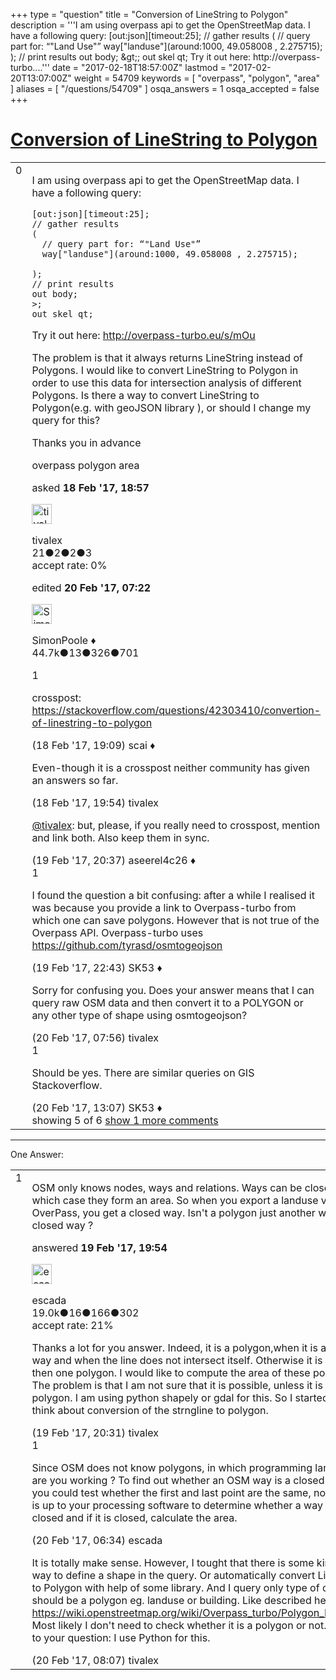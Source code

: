 +++
type = "question"
title = "Conversion of LineString to Polygon"
description = '''I am using overpass api to get the OpenStreetMap data. I have a following query: [out:json][timeout:25]; // gather results (  // query part for: “&quot;Land Use&quot;”  way[&quot;landuse&quot;](around:1000, 49.058008 , 2.275715);  ); // print results out body; &amp;gt;; out skel qt;  Try it out here: http://overpass-turbo....'''
date = "2017-02-18T18:57:00Z"
lastmod = "2017-02-20T13:07:00Z"
weight = 54709
keywords = [ "overpass", "polygon", "area" ]
aliases = [ "/questions/54709" ]
osqa_answers = 1
osqa_accepted = false
+++

<div class="headNormal">

# [Conversion of LineString to Polygon](/questions/54709/conversion-of-linestring-to-polygon)

</div>

<div id="main-body">

<div id="askform">

<table id="question-table" style="width:100%;">
<colgroup>
<col style="width: 50%" />
<col style="width: 50%" />
</colgroup>
<tbody>
<tr>
<td style="width: 30px; vertical-align: top"><div class="vote-buttons">
<span id="post-54709-upvote" class="ajax-command post-vote up" rel="nofollow" title="I like this post (click again to cancel)"> </span>
<div id="post-54709-score" class="post-score" title="current number of votes">
0
</div>
<span id="post-54709-downvote" class="ajax-command post-vote down" rel="nofollow" title="I dont like this post (click again to cancel)"> </span> <span id="favorite-mark" class="ajax-command favorite-mark" rel="nofollow" title="mark/unmark this question as favorite (click again to cancel)"> </span>
<div id="favorite-count" class="favorite-count">
&#10;</div>
</div></td>
<td><div id="item-right">
<div class="question-body">
<p>I am using overpass api to get the OpenStreetMap data. I have a following query:</p>
<pre><code>[out:json][timeout:25];
// gather results
(
  // query part for: “&quot;Land Use&quot;”
  way[&quot;landuse&quot;](around:1000, 49.058008 , 2.275715);
&#10;);
// print results
out body;
&gt;;
out skel qt;</code></pre>
<p>Try it out here: <a href="http://overpass-turbo.eu/s/mOu">http://overpass-turbo.eu/s/mOu</a></p>
<p>The problem is that it always returns LineString instead of Polygons. I would like to convert LineString to Polygon in order to use this data for intersection analysis of different Polygons. Is there a way to convert LineString to Polygon(e.g. with geoJSON library ), or should I change my query for this?</p>
<p>Thanks you in advance</p>
</div>
<div id="question-tags" class="tags-container tags">
<span class="post-tag tag-link-overpass" rel="tag" title="see questions tagged &#39;overpass&#39;">overpass</span> <span class="post-tag tag-link-polygon" rel="tag" title="see questions tagged &#39;polygon&#39;">polygon</span> <span class="post-tag tag-link-area" rel="tag" title="see questions tagged &#39;area&#39;">area</span>
</div>
<div id="question-controls" class="post-controls">
&#10;</div>
<div class="post-update-info-container">
<div class="post-update-info post-update-info-user">
<p>asked <strong>18 Feb '17, 18:57</strong></p>
<img src="https://secure.gravatar.com/avatar/930511599dcc50013d959453f3d7b03c?s=32&amp;d=identicon&amp;r=g" class="gravatar" width="32" height="32" alt="tivalex&#39;s gravatar image" />
<p><span>tivalex</span><br />
<span class="score" title="21 reputation points">21</span><span title="2 badges"><span class="badge1">●</span><span class="badgecount">2</span></span><span title="2 badges"><span class="silver">●</span><span class="badgecount">2</span></span><span title="3 badges"><span class="bronze">●</span><span class="badgecount">3</span></span><br />
<span class="accept_rate" title="Rate of the user&#39;s accepted answers">accept rate:</span> <span title="tivalex has no accepted answers">0%</span></p>
</div>
<div class="post-update-info post-update-info-edited">
<p><span> edited <strong>20 Feb '17, 07:22</strong> </span></p>
<img src="https://secure.gravatar.com/avatar/ad2513d6f8e3d709d576ace900c12fa5?s=32&amp;d=identicon&amp;r=g" class="gravatar" width="32" height="32" alt="SimonPoole&#39;s gravatar image" />
<p><span>SimonPoole ♦</span><br />
<span class="score" title="44667 reputation points"><span>44.7k</span></span><span title="13 badges"><span class="badge1">●</span><span class="badgecount">13</span></span><span title="326 badges"><span class="silver">●</span><span class="badgecount">326</span></span><span title="701 badges"><span class="bronze">●</span><span class="badgecount">701</span></span></p>
</div>
</div>
<div id="comments-container-54709" class="comments-container">
<span id="54710"></span>
<div id="comment-54710" class="comment">
<div id="post-54710-score" class="comment-score">
1
</div>
<div class="comment-text">
<p>crosspost: <a href="https://stackoverflow.com/questions/42303410/convertion-of-linestring-to-polygon">https://stackoverflow.com/questions/42303410/convertion-of-linestring-to-polygon</a></p>
</div>
<div id="comment-54710-info" class="comment-info">
<span class="comment-age">(18 Feb '17, 19:09)</span> <span class="comment-user userinfo">scai ♦</span>
</div>
</div>
<span id="54711"></span>
<div id="comment-54711" class="comment">
<div id="post-54711-score" class="comment-score">
&#10;</div>
<div class="comment-text">
<p>Even-though it is a crosspost neither community has given an answers so far.</p>
</div>
<div id="comment-54711-info" class="comment-info">
<span class="comment-age">(18 Feb '17, 19:54)</span> <span class="comment-user userinfo">tivalex</span>
</div>
</div>
<span id="54735"></span>
<div id="comment-54735" class="comment">
<div id="post-54735-score" class="comment-score">
&#10;</div>
<div class="comment-text">
<p><a href="https://help.openstreetmap.org/users/13300/tivalex">@tivalex</a>: but, please, if you really need to crosspost, mention and link both. Also keep them in sync.</p>
</div>
<div id="comment-54735-info" class="comment-info">
<span class="comment-age">(19 Feb '17, 20:37)</span> <span class="comment-user userinfo">aseerel4c26 ♦</span>
</div>
</div>
<span id="54736"></span>
<div id="comment-54736" class="comment">
<div id="post-54736-score" class="comment-score">
1
</div>
<div class="comment-text">
<p>I found the question a bit confusing: after a while I realised it was because you provide a link to Overpass-turbo from which one can save polygons. However that is not true of the Overpass API. Overpass-turbo uses <a href="https://github.com/tyrasd/osmtogeojson">https://github.com/tyrasd/osmtogeojson</a></p>
</div>
<div id="comment-54736-info" class="comment-info">
<span class="comment-age">(19 Feb '17, 22:43)</span> <span class="comment-user userinfo">SK53 ♦</span>
</div>
</div>
<span id="54741"></span>
<div id="comment-54741" class="comment not_top_scorer">
<div id="post-54741-score" class="comment-score">
&#10;</div>
<div class="comment-text">
<p>Sorry for confusing you. Does your answer means that I can query raw OSM data and then convert it to a POLYGON or any other type of shape using osmtogeojson?</p>
</div>
<div id="comment-54741-info" class="comment-info">
<span class="comment-age">(20 Feb '17, 07:56)</span> <span class="comment-user userinfo">tivalex</span>
</div>
</div>
<span id="54746"></span>
<div id="comment-54746" class="comment">
<div id="post-54746-score" class="comment-score">
1
</div>
<div class="comment-text">
<p>Should be yes. There are similar queries on GIS Stackoverflow.</p>
</div>
<div id="comment-54746-info" class="comment-info">
<span class="comment-age">(20 Feb '17, 13:07)</span> <span class="comment-user userinfo">SK53 ♦</span>
</div>
</div>
</div>
<div id="comment-tools-54709" class="comment-tools">
<span class="comments-showing"> showing 5 of 6 </span> <a href="#" class="show-all-comments-link">show 1 more comments</a>
</div>
<div class="clear">
&#10;</div>
<div id="comment-54709-form-container" class="comment-form-container">
&#10;</div>
<div class="clear">
&#10;</div>
</div></td>
</tr>
</tbody>
</table>

------------------------------------------------------------------------

<div class="tabBar">

<span id="sort-top"></span>

<div class="headQuestions">

One Answer:

</div>

</div>

<span id="54733"></span>

<div id="answer-container-54733" class="answer">

<table style="width:100%;">
<colgroup>
<col style="width: 50%" />
<col style="width: 50%" />
</colgroup>
<tbody>
<tr>
<td style="width: 30px; vertical-align: top"><div class="vote-buttons">
<span id="post-54733-upvote" class="ajax-command post-vote up" rel="nofollow" title="I like this post (click again to cancel)"> </span>
<div id="post-54733-score" class="post-score" title="current number of votes">
1
</div>
<span id="post-54733-downvote" class="ajax-command post-vote down" rel="nofollow" title="I dont like this post (click again to cancel)"> </span>
</div></td>
<td><div class="item-right">
<div class="answer-body">
<p>OSM only knows nodes, ways and relations. Ways can be closed in which case they form an area. So when you export a landuse via OverPass, you get a closed way. Isn't a polygon just another word for closed way ?</p>
</div>
<div class="answer-controls post-controls">
&#10;</div>
<div class="post-update-info-container">
<div class="post-update-info post-update-info-user">
<p>answered <strong>19 Feb '17, 19:54</strong></p>
<img src="https://secure.gravatar.com/avatar/813a136afe7d4c95fd5bccdd78705e0e?s=32&amp;d=identicon&amp;r=g" class="gravatar" width="32" height="32" alt="escada&#39;s gravatar image" />
<p><span>escada</span><br />
<span class="score" title="19043 reputation points"><span>19.0k</span></span><span title="16 badges"><span class="badge1">●</span><span class="badgecount">16</span></span><span title="166 badges"><span class="silver">●</span><span class="badgecount">166</span></span><span title="302 badges"><span class="bronze">●</span><span class="badgecount">302</span></span><br />
<span class="accept_rate" title="Rate of the user&#39;s accepted answers">accept rate:</span> <span title="escada has 97 accepted answers">21%</span></p>
</div>
</div>
<div id="comments-container-54733" class="comments-container">
<span id="54734"></span>
<div id="comment-54734" class="comment">
<div id="post-54734-score" class="comment-score">
&#10;</div>
<div class="comment-text">
<p>Thanks a lot for you answer. Indeed, it is a polygon,when it is a closed way and when the line does not intersect itself. Otherwise it is a more then one polygon. I would like to compute the area of these polygons. The problem is that I am not sure that it is possible, unless it is a polygon. I am using python shapely or gdal for this. So I started to think about conversion of the strngline to polygon.</p>
</div>
<div id="comment-54734-info" class="comment-info">
<span class="comment-age">(19 Feb '17, 20:31)</span> <span class="comment-user userinfo">tivalex</span>
</div>
</div>
<span id="54740"></span>
<div id="comment-54740" class="comment">
<div id="post-54740-score" class="comment-score">
1
</div>
<div class="comment-text">
<p>Since OSM does not know polygons, in which programming language are you working ? To find out whether an OSM way is a closed way, you could test whether the first and last point are the same, not ? So it is up to your processing software to determine whether a way is closed and if it is closed, calculate the area.</p>
</div>
<div id="comment-54740-info" class="comment-info">
<span class="comment-age">(20 Feb '17, 06:34)</span> <span class="comment-user userinfo">escada</span>
</div>
</div>
<span id="54742"></span>
<div id="comment-54742" class="comment">
<div id="post-54742-score" class="comment-score">
&#10;</div>
<div class="comment-text">
<p>It is totally make sense. However, I tought that there is some kind of a way to define a shape in the query. Or automatically convert Linestring to Polygon with help of some library. And I query only type of data that should be a polygon eg. landuse or building. Like described here: <a href="https://wiki.openstreetmap.org/wiki/Overpass_turbo/Polygon_Features">https://wiki.openstreetmap.org/wiki/Overpass_turbo/Polygon_Features</a> Most likely I don't need to check whether it is a polygon or not. Asking to your question: I use Python for this.</p>
</div>
<div id="comment-54742-info" class="comment-info">
<span class="comment-age">(20 Feb '17, 08:07)</span> <span class="comment-user userinfo">tivalex</span>
</div>
</div>
</div>
<div id="comment-tools-54733" class="comment-tools">
&#10;</div>
<div class="clear">
&#10;</div>
<div id="comment-54733-form-container" class="comment-form-container">
&#10;</div>
<div class="clear">
&#10;</div>
</div></td>
</tr>
</tbody>
</table>

</div>

<div class="paginator-container-left">

</div>

</div>

</div>

